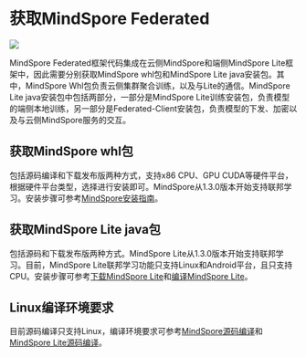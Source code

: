 # 获取MindSpore Federated

<a href="https://gitee.com/mindspore/docs/blob/r1.7/docs/federated/docs/source_zh_cn/federated_install.md" target="_blank"><img src="https://mindspore-website.obs.cn-north-4.myhuaweicloud.com/website-images/r1.7/resource/_static/logo_source.png"></a>

MindSpore Federated框架代码集成在云侧MindSpore和端侧MindSpore Lite框架中，因此需要分别获取MindSpore whl包和MindSpore Lite java安装包。其中，MindSpore Whl包负责云侧集群聚合训练，以及与Lite的通信。MindSpore Lite java安装包中包括两部分，一部分是MindSpore Lite训练安装包，负责模型的端侧本地训练，另一部分是Federated-Client安装包，负责模型的下发、加密以及与云侧MindSpore服务的交互。

## 获取MindSpore whl包

包括源码编译和下载发布版两种方式，支持x86 CPU、GPU CUDA等硬件平台，根据硬件平台类型，选择进行安装即可。MindSpore从1.3.0版本开始支持联邦学习。安装步骤可参考[MindSpore安装指南](https://www.mindspore.cn/install)。

## 获取MindSpore Lite java包

包括源码和下载发布版两种方式。MindSpore Lite从1.3.0版本开始支持联邦学习。目前，MindSpore Lite联邦学习功能只支持Linux和Android平台，且只支持CPU。安装步骤可参考[下载MindSpore Lite](https://www.mindspore.cn/lite/docs/zh-CN/r1.7/use/downloads.html)和[编译MindSpore Lite](https://www.mindspore.cn/lite/docs/zh-CN/r1.7/use/build.html)。

## Linux编译环境要求

目前源码编译只支持Linux，编译环境要求可参考[MindSpore源码编译](https://www.mindspore.cn/install)和[MindSpore Lite源码编译](https://www.mindspore.cn/lite/docs/zh-CN/r1.7/use/build.html)。
